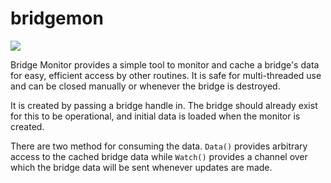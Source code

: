 # bridgemon

[![](https://godoc.org/github.com/Marquis42/ari?status.svg)](http://godoc.org/github.com/Marquis42/ari)

Bridge Monitor provides a simple tool to monitor and cache a bridge's data for
easy, efficient access by other routines.  It is safe for multi-threaded use and
can be closed manually or whenever the bridge is destroyed.

It is created by passing a bridge handle in.  The bridge should already exist
for this to be operational, and initial data is loaded when the monitor is
created.

There are two method for consuming the data.  `Data()` provides arbitrary access
to the cached bridge data while `Watch()` provides a channel over which the
bridge data will be sent whenever updates are made.

